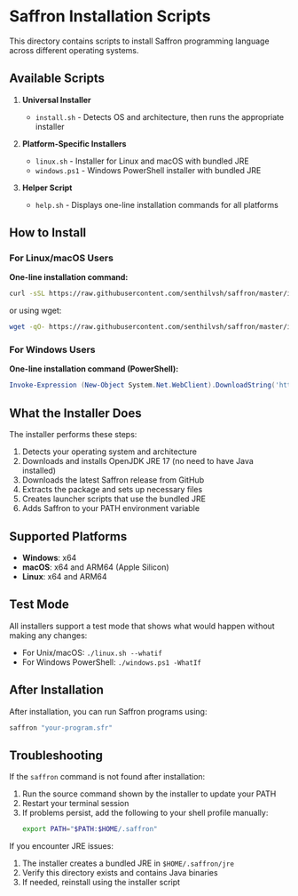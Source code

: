 # Saffron Installation Scripts

This directory contains scripts to install Saffron programming language across different operating systems.

## Available Scripts

1. **Universal Installer**
   - `install.sh` - Detects OS and architecture, then runs the appropriate installer

2. **Platform-Specific Installers**
   - `linux.sh` - Installer for Linux and macOS with bundled JRE
   - `windows.ps1` - Windows PowerShell installer with bundled JRE

3. **Helper Script**
   - `help.sh` - Displays one-line installation commands for all platforms

## How to Install

### For Linux/macOS Users

**One-line installation command:**
```bash
curl -sSL https://raw.githubusercontent.com/senthilvsh/saffron/master/installers/saffron.sh | bash
```
or using wget:
```bash
wget -qO- https://raw.githubusercontent.com/senthilvsh/saffron/master/installers/saffron.sh | bash
```

### For Windows Users

**One-line installation command (PowerShell):**
```powershell
Invoke-Expression (New-Object System.Net.WebClient).DownloadString('https://raw.githubusercontent.com/senthilvsh/saffron/master/installers/install/windows.ps1')
```

## What the Installer Does

The installer performs these steps:
1. Detects your operating system and architecture
2. Downloads and installs OpenJDK JRE 17 (no need to have Java installed)
3. Downloads the latest Saffron release from GitHub
4. Extracts the package and sets up necessary files
5. Creates launcher scripts that use the bundled JRE
6. Adds Saffron to your PATH environment variable 

## Supported Platforms

- **Windows**: x64
- **macOS**: x64 and ARM64 (Apple Silicon)
- **Linux**: x64 and ARM64

## Test Mode

All installers support a test mode that shows what would happen without making any changes:

- For Unix/macOS: `./linux.sh --whatif`
- For Windows PowerShell: `./windows.ps1 -WhatIf`

## After Installation

After installation, you can run Saffron programs using:
```bash
saffron "your-program.sfr"
```

## Troubleshooting

If the `saffron` command is not found after installation:
1. Run the source command shown by the installer to update your PATH
2. Restart your terminal session
3. If problems persist, add the following to your shell profile manually:
   ```bash
   export PATH="$PATH:$HOME/.saffron"
   ```

If you encounter JRE issues:
1. The installer creates a bundled JRE in `$HOME/.saffron/jre`
2. Verify this directory exists and contains Java binaries
3. If needed, reinstall using the installer script 